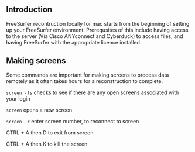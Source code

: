 ## Introduction
FreeSurfer recontruction locally for mac starts from the beginning of setting up your FreeSurfer environment. Prerequsites of this include having access to the server (Via Cisco ANYconnect and Cyberduck) to access files, and having FreeSurfer with the appropriate licence installed.

## Making screens 
Some commands are important for making screens to process data remotely as it often takes hours for a reconstruction to complete.

`screen -ls` checks to see if there are any open screens associated with your login

`screen` opens a new screen

`screen -r` enter screen number, to reconnect to screen 

CTRL + A then D to exit from screen

CTRL + A then K to kill the screen
